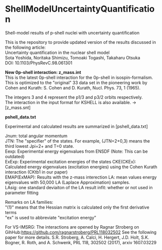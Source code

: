 # ShellModelUncertaintyQuantification
Shell-model results of p-shell nuclei with uncertainty quantification

This is the repository to provide updated version of the results discussed in the following article:  
Uncertainty quantification in the nuclear shell model  
Sota Yoshida, Noritaka Shimizu, Tomoaki Togashi, Takaharu Otsuka  
DOI: 10.1103/PhysRevC.98.061301  

**New 0p-shell interaction: z_mass.int**  
This is the latest 0p-shell interaction for the 0p-shell in isospin-formalism.  This is optimized to the "original" 33 data set in the pioneering work by Cohen and Kurath: S. Cohen and D. Kurath, Nucl. Phys. 73, 1 (1965).  

The integers 3 and 4 represent the p1/3 and p3/2 orbits respectively.  
The interaction in the input format for KSHELL is also available. -> [z_mass.snt]  

**pshell_data.txt**

Experimental and calculated results are summarized in [pshell_data.txt]

Jnum: total angular momentum  
JTN: The "specifier" of the states. For example, (JTN=2+0,3) means the third lowest Jpi=2+ and T=0 state.  
Eexp: Experimental energy eigenvalues from ENSDF (Note: This can be outdated)  
ExExp: Experimental excitation energies of the states 
CKE(CKEx): Calculated energy eigenvalues (excitation energies) using the Cohen Kurath interaction (CKtb1 in our paper)    
EMAP(ExMAP): Results with the z-mass interection
LA: mean values energy eigenvalues with 50,000 LA (Laplace Approximation) samples.  
LAsig: one standard deviaiton of the LA result
infit: whether or not used in parameter fitting

Remarks on LA families:  
"(1)" means that the Hessian matrix is calculated only the first derivative terms  
"ex" is used to abbreviate "excitation energy"

For VS-IMSRG:
The interactions are opened by Ragnar Stroberg on GihHub:https://github.com/ragnarstroberg/PRL118032502
See the following paper for more details.
S.R. Stroberg, A. Calci, H. Hergert, J.D. Holt, S.K. Bogner, R. Roth, and A. Schwenk,  PRL 118, 302502 (2017), arxiv 1607.03229  
